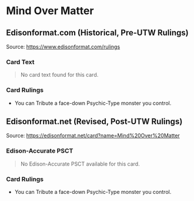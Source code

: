 # Mind Over Matter

## Edisonformat.com (Historical, Pre-UTW Rulings)

Source: https://www.edisonformat.com/rulings

### Card Text

> No card text found for this card.

### Card Rulings

*   You can Tribute a face-down Psychic-Type monster you control.

## Edisonformat.net (Revised, Post-UTW Rulings)

Source: https://edisonformat.net/card?name=Mind%20Over%20Matter

### Edison-Accurate PSCT

> No Edison-Accurate PSCT available for this card.

### Card Rulings

*   You can Tribute a face-down Psychic-Type monster you control.
            